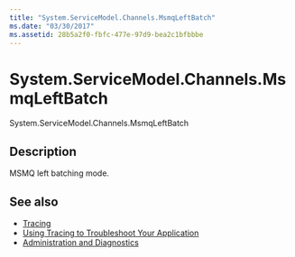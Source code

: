 ```yaml
---
title: "System.ServiceModel.Channels.MsmqLeftBatch"
ms.date: "03/30/2017"
ms.assetid: 28b5a2f0-fbfc-477e-97d9-bea2c1bfbbbe
---
```

# System.ServiceModel.Channels.MsmqLeftBatch
System.ServiceModel.Channels.MsmqLeftBatch  
  
## Description  
 MSMQ left batching mode.  
  
## See also

- [Tracing](../../../../../docs/framework/wcf/diagnostics/tracing/index.md)
- [Using Tracing to Troubleshoot Your Application](../../../../../docs/framework/wcf/diagnostics/tracing/using-tracing-to-troubleshoot-your-application.md)
- [Administration and Diagnostics](../../../../../docs/framework/wcf/diagnostics/index.md)
